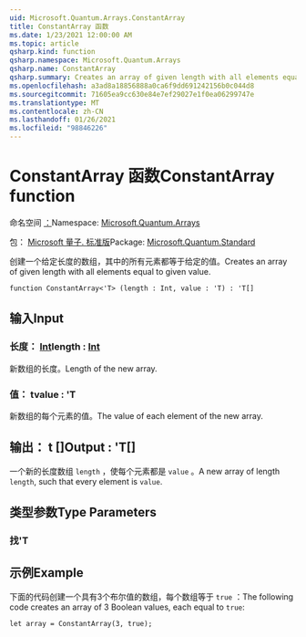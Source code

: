 ```yaml
---
uid: Microsoft.Quantum.Arrays.ConstantArray
title: ConstantArray 函数
ms.date: 1/23/2021 12:00:00 AM
ms.topic: article
qsharp.kind: function
qsharp.namespace: Microsoft.Quantum.Arrays
qsharp.name: ConstantArray
qsharp.summary: Creates an array of given length with all elements equal to given value.
ms.openlocfilehash: a3ad8a18856888a0ca6f9dd691242156b0c044d8
ms.sourcegitcommit: 71605ea9cc630e84e7ef29027e1f0ea06299747e
ms.translationtype: MT
ms.contentlocale: zh-CN
ms.lasthandoff: 01/26/2021
ms.locfileid: "98846226"
---
```

# <a name="constantarray-function"></a><span data-ttu-id="c3f3f-102">ConstantArray 函数</span><span class="sxs-lookup"><span data-stu-id="c3f3f-102">ConstantArray function</span></span>

<span data-ttu-id="c3f3f-103">命名空间 [：](xref:Microsoft.Quantum.Arrays)</span><span class="sxs-lookup"><span data-stu-id="c3f3f-103">Namespace: [Microsoft.Quantum.Arrays](xref:Microsoft.Quantum.Arrays)</span></span>

<span data-ttu-id="c3f3f-104">包： [Microsoft 量子. 标准版](https://nuget.org/packages/Microsoft.Quantum.Standard)</span><span class="sxs-lookup"><span data-stu-id="c3f3f-104">Package: [Microsoft.Quantum.Standard](https://nuget.org/packages/Microsoft.Quantum.Standard)</span></span>


<span data-ttu-id="c3f3f-105">创建一个给定长度的数组，其中的所有元素都等于给定的值。</span><span class="sxs-lookup"><span data-stu-id="c3f3f-105">Creates an array of given length with all elements equal to given value.</span></span>

```qsharp
function ConstantArray<'T> (length : Int, value : 'T) : 'T[]
```


## <a name="input"></a><span data-ttu-id="c3f3f-106">输入</span><span class="sxs-lookup"><span data-stu-id="c3f3f-106">Input</span></span>

### <a name="length--int"></a><span data-ttu-id="c3f3f-107">长度： [Int](xref:microsoft.quantum.lang-ref.int)</span><span class="sxs-lookup"><span data-stu-id="c3f3f-107">length : [Int](xref:microsoft.quantum.lang-ref.int)</span></span>

<span data-ttu-id="c3f3f-108">新数组的长度。</span><span class="sxs-lookup"><span data-stu-id="c3f3f-108">Length of the new array.</span></span>


### <a name="value--t"></a><span data-ttu-id="c3f3f-109">值： t</span><span class="sxs-lookup"><span data-stu-id="c3f3f-109">value : 'T</span></span>

<span data-ttu-id="c3f3f-110">新数组的每个元素的值。</span><span class="sxs-lookup"><span data-stu-id="c3f3f-110">The value of each element of the new array.</span></span>



## <a name="output--t"></a><span data-ttu-id="c3f3f-111">输出： t []</span><span class="sxs-lookup"><span data-stu-id="c3f3f-111">Output : 'T[]</span></span>

<span data-ttu-id="c3f3f-112">一个新的长度数组 `length` ，使每个元素都是 `value` 。</span><span class="sxs-lookup"><span data-stu-id="c3f3f-112">A new array of length `length`, such that every element is `value`.</span></span>

## <a name="type-parameters"></a><span data-ttu-id="c3f3f-113">类型参数</span><span class="sxs-lookup"><span data-stu-id="c3f3f-113">Type Parameters</span></span>

### <a name="t"></a><span data-ttu-id="c3f3f-114">找</span><span class="sxs-lookup"><span data-stu-id="c3f3f-114">'T</span></span>



## <a name="example"></a><span data-ttu-id="c3f3f-115">示例</span><span class="sxs-lookup"><span data-stu-id="c3f3f-115">Example</span></span>

<span data-ttu-id="c3f3f-116">下面的代码创建一个具有3个布尔值的数组，每个数组等于 `true` ：</span><span class="sxs-lookup"><span data-stu-id="c3f3f-116">The following code creates an array of 3 Boolean values, each equal to `true`:</span></span>

```qsharp
let array = ConstantArray(3, true);
```
